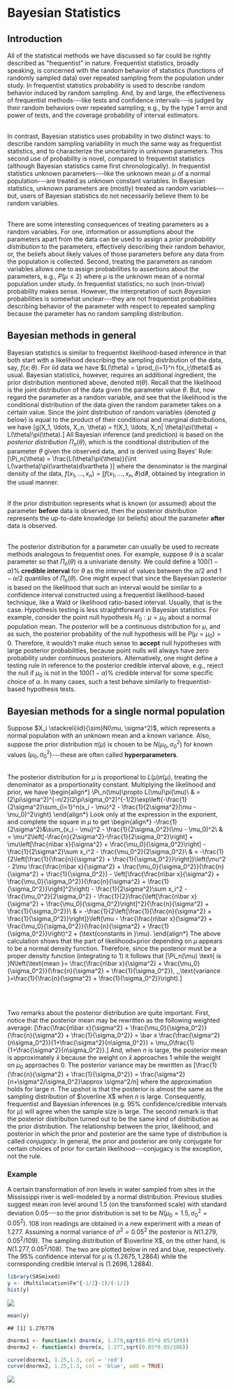 # Bayesian Statistics

## Introduction

All of the statistical methods we have discussed so far could be rightly described as "frequentist" in nature.  Frequentist statistics, broadly speaking, is concerned with the random behavior of statistics (functions of randomly sampled data) over repeated sampling from the population under study.  In frequentist statistics probability is used to describe random behavior induced by random sampling.  And, by and large, the effectiveness of frequentist methods---like tests and confidence intervals---is judged by their random behaviors over repeated sampling; e.g., by the type 1 error and power of tests, and the coverage probability of interval estimators.<br><br>

In contrast, Bayesian statistics uses probability in two distinct ways: to describe random sampling variability in much the same way as frequentist statistics, and to characterize the uncertainty in unknown parameters.  This second use of probability is novel, compared to frequentist statistics (although Bayesian statistics came first chronologically).  In frequentist statistics unknown parameters---like the unknown mean $\mu$ of a normal population---are treated as unknown constant variables.  In Bayesian statistics, unknown parameters are (mostly) treated as random variables---but, users of Bayesian statistics do not necessarily believe them to be random variables. <br><br>

There are some interesting consequences of treating parameters as a random variables.  For one, information or assumptions about the parameters apart from the data can be used to assign a *prior probability distribution* to the parameters, effectively describing their random behavior, or, the beliefs about likely values of those parameters before any data from the population is collected.  Second, treating the parameters as random variables allows one to assign probabilities to assertions about the parameters, e.g., $P(\mu \leq 2)$ where $\mu$ is the unknown mean of a normal population under study.  In frequentist statistics, no such (non-trivial) probability makes sense.  However, the interpretation of such *Bayesian* probabilities is somewhat unclear---they are not frequentist probabilities describing behavior of the parameter with respect to repeated sampling because the parameter has no random sampling distribution.

## Bayesian methods in general

Bayesian statistics is similar to frequentist likelihood-based inference in that both start with a likelihood describing the sampling distribution of the data, say, $f(x;\theta)$.  For iid data we have $L(\theta) = \prod_{i=1}^n f(x_i;\theta)$ as usual.  Bayesian statistics, however, requires an additional ingredient, the prior distribution mentioned above, denoted $\pi(\theta)$.  Recall that the likelihood is the joint distribution of the data given the parameter value $\theta$. But, now regard the parameter as a random variable, and see that the likelihood is the conditional distribution of the data given the random parameter takes on a certain value.  Since the joint distribution of random variables (denoted $g$ below) is equal to the product of their conditional and marginal distributions, we have 
\[g(X_1, \ldots, X_n, \theta) = f(X_1, \ldots, X_n| \theta)\pi(\theta) = L(\theta)\pi(\theta).\]
All Bayesian inference (and prediction) is based on the *posterior distribution* $\Pi_n(\theta)$, which is the conditional distribution of the parameter $\theta$ given the observed data, and is derived using Bayes' Rule:
\[\Pi_n(\theta) = \frac{L(\theta)\pi(\theta)}{\int L(\vartheta)\pi(\vartheta)d\vartheta }\]
where the denominator is the marginal density of the data, $f(x_1, \ldots, x_n) = \int f(x_1, \ldots, x_n,\vartheta)d\vartheta$, obtained by integration in the usual manner.
<br><br>

If the prior distribution represents what is known (or assumed) about the parameter **before** data is observed, then the posterior distribution represents the up-to-date knowledge (or beliefs) about the parameter **after** data is observed.<br><br>

The posterior distribution for a parameter can usually be used to recreate methods analogous to frequentist ones.  For example, suppose $\theta$ is a scalar parameter so that $\Pi_n(\theta)$ is a univariate density.  We could define a $100(1-\alpha)\%$ **credible interval** for $\theta$ as the interval of values between the $\alpha/2$ and $1-\alpha/2$ quantiles of $\Pi_n(\theta)$.  One might expect that since the Bayesian posterior is based on the likelihood that such an interval would be similar to a confidence interval constructed using a frequentist likelihood-based technique, like a Wald or likelihood ratio-based interval.  Usually, that is the case.  Hypothesis testing is less straightforward in Bayesian statistics.  For example, consider the point null hypothesis $H_0:\mu = \mu_0$ about a normal population mean.  The posterior will be a continuous distribution for $\mu$, and as such, the posterior probability of the null hypothesis will be $P(\mu = \mu_0) = 0$.  Therefore, it wouldn't make much sense to **accept** null hypotheses with large posterior probabilities, because point nulls will always have zero probability under continuous posteriors.  Alternatively, one might define a testing rule in reference to the posterior credible interval above, e.g., reject the null if $\mu_0$ is not in the $100(1-\alpha)\%$ credible interval for some specific choice of $\alpha$.  In many cases, such a test behave similarly to frequentist-based hypothesis tests.     



## Bayesian methods for a single normal population

Suppose $X_i \stackrel{iid}{\sim}N(\mu, \sigma^2)$, which represents a normal population with an unknown mean and a known variance.  Also, suppose the prior distribution $\pi(\mu)$ is chosen to be $N(\mu_0, \sigma_0^2)$ for known values $(\mu_0, \sigma_0^2)$---these are often called **hyperparameters**.<br><br>

The posterior distribution for $\mu$ is proportional to $L(\mu)\pi(\mu)$, treating the denominator as a proportionality constant.  Multiplying the likelihood and prior, we have
\begin{align*}
\Pi_n(\mu)\propto L(\mu)\pi(\mu)\\
& = (2\pi\sigma^2)^{-n/2}(2\pi\sigma_0^2)^{-1/2}\exp\left\{-\frac{1}{2\sigma^2}\sum_{i=1}^n(x_i - \mu)^2 - \frac{1}{2\sigma^2}(\mu - \mu_0)^2\right\}
\end{align*}
Look only at the expression in the exponent, and complete the square in $\mu$ to get
\begin{align*}
-\frac{1}{2\sigma^2}&\sum_{x_i - \mu}^2 - \frac{1}{2\sigma_0^2}(\mu - \mu_0)^2\\
& = \mu^2\left[-\frac{n}{2\sigma^2}-\frac{1}{2\sigma_0^2}\right] + \mu\left[\frac{n\bar x}{\sigma^2} + \frac{\mu_0}{\sigma_0^2}\right] - \frac{1}{2\sigma^2}\sum x_i^2 - \frac{\mu_0^2}{2\sigma_0^2}\\
& = -\frac{1}{2\left[\frac{1}{\frac{n}{\sigma^2} + \frac{1}{\sigma_0^2}}\right]}\left(\mu^2 - 2\mu \frac{\frac{n\bar x}{\sigma^2} + \frac{\mu_0}{\sigma_0^2}}{\frac{n}{\sigma^2} + \frac{1}{\sigma_0^2}} - \left[\frac{\frac{n\bar x}{\sigma^2} + \frac{\mu_0}{\sigma_0^2}}{\frac{n}{\sigma^2} + \frac{1}{\sigma_0^2}}\right]^2\right) - \frac{1}{2\sigma^2}\sum x_i^2 - \frac{\mu_0^2}{2\sigma_0^2} - \frac{1}{2}\frac{\left[\frac{n\bar x}{\sigma^2} + \frac{\mu_0}{\sigma_0^2}\right]^2}{\frac{n}{\sigma^2} + \frac{1}{\sigma_0^2}}\\
& =  -\frac{1}{2\left[\frac{1}{\frac{n}{\sigma^2} + \frac{1}{\sigma_0^2}}\right]}\left(\mu - \frac{\frac{n\bar x}{\sigma^2} + \frac{\mu_0}{\sigma_0^2}}{\frac{n}{\sigma^2} + \frac{1}{\sigma_0^2}}\right)^2 + (\text{constants in }\mu).
\end{align*}
The above calculation shows that the part of likelihood$\times$prior depending on $\mu$ appears to be a normal density function.  Therefore, since the posterior must be a proper density function (integrating to 1) it follows that 
\[\Pi_n(\mu) \text{ is }N\left(\text{mean }= \frac{\frac{n\bar x}{\sigma^2} + \frac{\mu_0}{\sigma_0^2}}{\frac{n}{\sigma^2} + \frac{1}{\sigma_0^2}}, \,\,\text{variance }=\frac{1}{\frac{n}{\sigma^2} + \frac{1}{\sigma_0^2}}\right).\]

<br><br>

Two remarks about the posterior distribution are quite important.  First, notice that the posterior mean may be rewritten as the following weighted average:
\[\frac{\frac{n\bar x}{\sigma^2} + \frac{\mu_0}{\sigma_0^2}}{\frac{n}{\sigma^2} + \frac{1}{\sigma_0^2}} = \bar x \frac{\frac{\sigma^2}{n\sigma_0^2}}{1+\frac{\sigma^2}{n\sigma_0^2}} + \mu_0\frac{1}{1+\frac{\sigma^2}{n\sigma_0^2}}.\]
And, when $n$ is large, the posterior mean is approximately $\bar x$ because the weight on $\bar x$ approaches 1 while the weight on $\mu_0$ approaches 0.  The posterior variance may be rewritten as
\[\frac{1}{\frac{n}{\sigma^2} + \frac{1}{\sigma_0^2}} = \frac{\sigma^2}{n+\sigma^2/\sigma_0^2}\approx \sigma^2/n\]
where the approximation holds for large $n$.  The upshot is that the posterior is almost the same as the sampling distribution of $\overline X$ when $n$ is large.  Consequently, frequentist and Bayesian inferences (e.g. $95\%$ confidence/credible intervals for $\mu$) will agree when the sample size is large.  The second remark is that the posterior distribution turned out to be the same kind of distribution as the prior distribution.  The relationship between the prior, likelihood, and posterior in which the prior and posterior are the same type of distribution is called *conjugacy*.  In general, the prior and posterior are only conjugate for certain choices of prior for certain likelihood---conjugacy is the exception, not the rule.

### Example

A certain transformation of iron levels in water sampled from sites in the Mississippi river is well-modeled by a normal distribution.  Previous studies suggest mean iron level around 1.5 (on the transformed scale) with standard deviation 0.05---so the prior distribution is set to be $N(\mu_0 =1.5,\sigma_0^2=0.05^2)$.  108 iron readings are obtained in a new experiment with a mean of 1.277.  Assuming a normal variance of $\sigma^2 = 0.05^2$ the posterior is $N(1.279, 0.05^2/109)$.  The sampling distribution of $\overline X$, on the other hand, is $N(1.277, 0.05^2/108)$.  The two are plotted below in red and blue, respectively.  The $95\%$ confidence interval for $\mu$ is $(1.2675,\,1.2864)$ while the corresponding credible interval is $(1.2696, \,1.2884)$. 


```r
library(SASmixed)
y <- (Multilocation$Fe^{-1/2}-1)/(-1/2)
hist(y)
```

![](19-BayesianStatistics_files/figure-epub3/unnamed-chunk-1-1.png)<!-- -->

```r
mean(y)
```

```
## [1] 1.276776
```



```r
dnormx1 <- function(x) dnorm(x, 1.279,sqrt(0.05*0.05/109))
dnormx2 <- function(x) dnorm(x, 1.277,sqrt(0.05*0.05/108))

curve(dnormx1, 1.25,1.3, col = 'red')
curve(dnormx2, 1.25,1.3, col = 'blue', add = TRUE)
```

![](19-BayesianStatistics_files/figure-epub3/unnamed-chunk-2-1.png)<!-- -->










